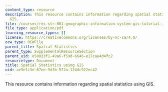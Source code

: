 ```yaml
---
content_type: resource
description: This resource contains information regarding spatial statistics using
  GIS.
file: /courses/res-str-001-geographic-information-system-gis-tutorial-january-iap-2016/ae9e1c3e67ee9d1b572a124dc922ec42_MITRES_STR_001IAP16_spati.pdf
file_type: application/pdf
learning_resource_types: []
license: https://creativecommons.org/licenses/by-nc-sa/4.0/
ocw_type: OCWFile
parent_title: Spatial Statistics
parent_type: SupplementalResourceSection
parent_uid: e50033f1-49a6-f59d-6646-e17cae4d4fc2
resourcetype: Document
title: Spatial Statistics using GIS
uid: ae9e1c3e-67ee-9d1b-572a-124dc922ec42
---
```

This resource contains information regarding spatial statistics using GIS.